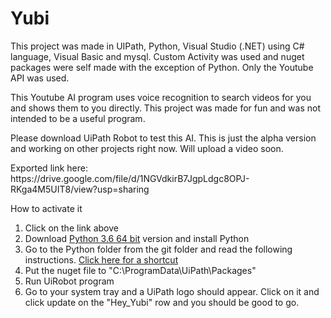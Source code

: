 # Yubi
<p>This project was made in UIPath, Python, Visual Studio (.NET) using C# language, Visual Basic and mysql. Custom Activity was used and nuget packages were self made with the exception of Python. Only the Youtube API was used.</p>

<p> This Youtube AI program uses voice recognition to search videos for you and shows them to you directly. This project was made for fun and was not intended to be a useful program.</p>

<p> Please download UiPath Robot to test this AI. This is just the alpha version and working on other projects right now. Will upload a video soon.</p>
<p> Exported link here: https://drive.google.com/file/d/1NGVdkirB7JgpLdgc8OPJ-RKga4M5UIT8/view?usp=sharing</p>

<p>How to activate it</p>

<ol type="1">
  <li>Click on the link above</li>
  <li>Download <a href="https://www.python.org/downloads/release/python-360/">Python 3.6 64 bit</a> version and install Python</li>
  <li>Go to the Python folder from the git folder and read the following instructions. <a href="https://github.com/Tony-Chau/Yubi/tree/master/Hey_Yubi/asset/Python">Click here for a shortcut</a></li>
  <li>Put the nuget file to "C:\ProgramData\UiPath\Packages"</li>
  <li>Run UiRobot program</li>
  <li>Go to your system tray and a UiPath logo should appear. Click on it and click update on the "Hey_Yubi" row and you should be good to go.</li>
</ol>  
